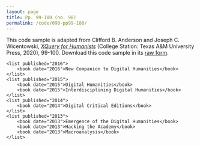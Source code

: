 ```yaml
---
layout: page
title: Pp. 99-100 (no. 98)
permalink: /code/098-pp99-100/
---
```


This code sample is adapted from Clifford B. Anderson and Joseph C. Wicentowski, 
[_XQuery for Humanists_](/) (College Station: Texas A&M University Press, 2020), 99-100. 
Download this code sample in its [raw form](/code/098-pp99-100/098-pp99-100.txt).

```xml-fragment
<list published="2016">
    <book date="2016">New Companion to Digital Humanities</book>
</list>
<list published="2015">
    <book date="2015">Digital Humanities</book>
    <book date="2015">Interdisciplining Digital Humanities</book>
</list>
<list published="2014">
    <book date="2014">Digital Critical Editions</book>
</list>
<list published="2013">
    <book date="2013">Emergence of the Digital Humanities</book>
    <book date="2013">Hacking the Academy</book>
    <book date="2013">Macroanalysis</book>
</list>
```  
